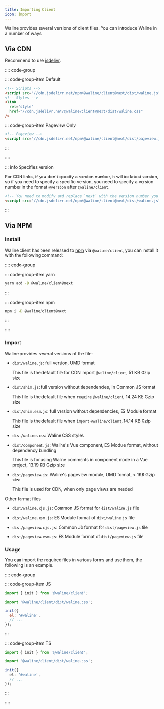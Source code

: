 ```yaml
---
title: Importing Client
icon: import
---
```


Waline provides several versions of client files. You can introduce Waline in a number of ways.

## Via CDN

Recommend to use [jsdelivr](https://cdn.jsdelivr.net/npm/@waline/client/).

:::: code-group

::: code-group-item Default

```html
<!-- Scripts -->
<script src="//cdn.jsdelivr.net/npm/@waline/client@next/dist/waline.js"></script>
<!-- Styles -->
<link
  rel="style"
  href="//cdn.jsdelivr.net/@waline/client@next/dist/waline.css"
/>
```

::: code-group-item Pageview Only

```html
<!-- Pageview -->
<script src="//cdn.jsdelivr.net/npm/@waline/client@next/dist/pageview.js"></script>
```

:::

::::

::: info Specifies version

For CDN links, if you don't specify a version number, it will be latest version, so if you need to specify a specific version, you need to specify a version number in the format `@version` after `@waline/client`.

```html
<!-- You need to modify and replace `next` with the version number you want -->
<script src="//cdn.jsdelivr.net/npm/@waline/client@next/dist/waline.js"></script>
```

:::

## Via NPM

### Install

Waline client has been released to [npm](https://www.npmjs.com/package/@waline/client) via `@waline/client`, you can install it with the following command:

:::: code-group

::: code-group-item yarn

```bash
yarn add -D @waline/client@next
```

:::

::: code-group-item npm

```bash
npm i -D @waline/client@next
```

:::

::::

### Import

Waline provides several versions of the file:

- `dist/waline.js`: full version, UMD format

  This file is the default file for CDN import `@waline/client`, 51 KB Gzip size

- `dist/shim.js`: full version without dependencies, in Common JS format

  This file is the default file when `require` `@waline/client`, 14.24 KB Gzip size

- `dist/shim.esm.js`: full version without dependencies, ES Module format

  This file is the default file when `import` `@waline/client`, 14.14 KB Gzip size

- `dist/waline.css`: Waline CSS styles

- `dist/component.js`: Waline's Vue component, ES Module format, without dependency bundling

  This file is for using Waline comments in component mode in a Vue project, 13.19 KB Gzip size

- `dist/pageview.js`: Waline's pageview module, UMD format, < 1KB Gzip size

  This file is used for CDN, when only page views are needed

Other format files:

- `dist/waline.cjs.js`: Common JS format for `dist/waline.js` file

- `dist/waline.esm.js`: ES Module format of `dist/waline.js` file

- `dist/pageview.cjs.js`: Common JS format for `dist/pageview.js` file

- `dist/pageview.esm.js`: ES Module format of `dist/pageview.js` file

### Usage

You can import the required files in various forms and use them, the following is an example.

:::: code-group

::: code-group-item JS

```js {2,4,6-9}:line-numbers
import { init } from '@waline/client';

import '@waline/client/dist/waline.css';

init({
  el: '#waline',
  // ...
});
```

:::

::: code-group-item TS

```ts {2,4,6-9}:line-numbers
import { init } from '@waline/client';

import '@waline/client/dist/waline.css';

init({
  el: '#waline',
  // ...
});
```

:::

::::
